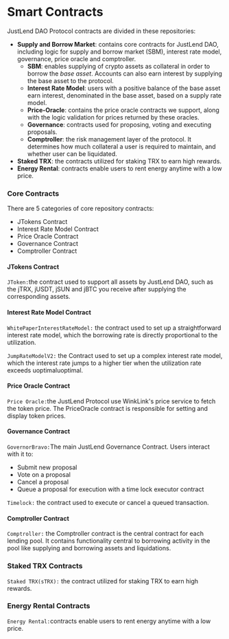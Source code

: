 # Smart Contracts

JustLend DAO Protocol contracts are divided in these repositories:

* **Supply and Borrow Market**: contains core contracts for JustLend DAO, including logic for supply and borrow market (SBM), interest rate model, governance, price oracle and comptroller.
  * **SBM**: enables supplying of crypto assets as collateral in order to borrow the _base asset_. Accounts can also earn interest by supplying the base asset to the protocol.
  * **Interest Rate Model**: users with a positive balance of the base asset earn interest, denominated in the base asset, based on a supply rate model.
  * **Price-Oracle**: contains the price oracle contracts we support, along with the logic validation for prices returned by these oracles.
  * **Governance**: contracts used for proposing, voting and executing proposals.
  * **Comptroller**: the risk management layer of the protocol. It determines how much collateral a user is required to maintain, and whether user can be liquidated.
* **Staked TRX**: the contracts utilized for staking TRX to earn high rewards.
* **Energy Rental**: contracts enable users to rent energy anytime with a low price.



### Core Contracts <a href="#core-contracts" id="core-contracts"></a>

There are 5 categories of core repository contracts:

* JTokens Contract&#x20;
* Interest Rate Model Contract
* Price Oracle Contract
* Governance Contract
* Comptroller Contract

#### **JTokens Contract** <a href="#jtokens-contract" id="jtokens-contract"></a>

`JToken:`the contract used to support all assets by JustLend DAO, such as the jTRX, jUSDT, jSUN and jBTC you receive after supplying the corresponding assets.

#### **Interest Rate Model Contract** <a href="#interest-rate-model-contract" id="interest-rate-model-contract"></a>

`WhitePaperInterestRateModel:` the contract used to set up a straightforward interest rate model, which the borrowing rate is directly proportional to the utilization.

`JumpRateModelV2:` the Contract used to set up a complex interest rate model, which the interest rate jumps to a higher tier when the utilization rate exceeds uoptimaluoptimal​.

#### Price Oracle Contract <a href="#price-oracle-contracts" id="price-oracle-contracts"></a>

`Price Oracle:`the JustLend Protocol use WinkLink's price service to fetch the token price. The PriceOracle contract is responsible for setting and display token prices.

#### Governance Contract <a href="#governance-contracts" id="governance-contracts"></a>

`GovernorBravo:`The main JustLend Governance Contract. Users interact with it to:

* Submit new proposal
* Vote on a proposal
* Cancel a proposal
* Queue a proposal for execution with a time lock executor contract

`Timelock:` the contract used to execute or cancel a queued transaction.

#### **Comptroller Contract** <a href="#comptroller-contract" id="comptroller-contract"></a>

`Comptroller:` the Comptroller contract is the central contract for each lending pool. It contains functionality central to borrowing activity in the pool like supplying and borrowing assets and liquidations.



### Staked TRX Contracts <a href="#staked-trx-contracts" id="staked-trx-contracts"></a>

`Staked TRX(sTRX):` the contract utilized for staking TRX to earn high rewards.



### Energy Rental Contracts <a href="#energy-rental-contracts" id="energy-rental-contracts"></a>

`Energy Rental:`contracts enable users to rent energy anytime with a low price.
